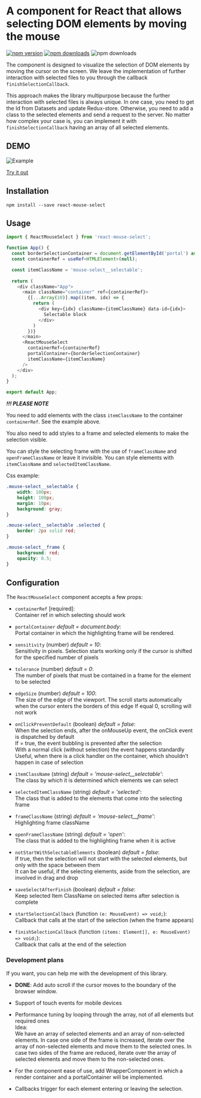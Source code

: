 # A component for React that allows selecting DOM elements by moving the mouse

[![npm version](https://img.shields.io/npm/v/react-mouse-select?color=birgtgreen)](https://www.npmjs.com/package/react-mouse-select)
[![npm downloads](https://img.shields.io/npm/dm/react-mouse-select)](https://www.npmjs.com/package/react-mouse-select)
![npm downloads](https://img.shields.io/npm/l/react-mouse-select)


The component is designed to visualize the selection of DOM elements by moving the cursor on the screen.
We leave the implementation of further interaction with selected files to you through the callback `finishSelectionCallback`.

This approach makes the library multipurpose because the further interaction with selected files is always unique.
In one case, you need to get the Id from Datasets and update Redux-store. 
Otherwise, you need to add a class to the selected elements and send a request to the server. 
No matter how complex your case is, you can implement it with `finishSelectionCallback` having an array of all selected elements.

## DEMO 
![Example](https://andreizanik.github.io/react-mouse-select/example.gif)

[Try it out](https://andreizanik.github.io/react-mouse-select)

## Installation
```
npm install --save react-mouse-select
```

## Usage
```typescript jsx
import { ReactMouseSelect } from 'react-mouse-select';

function App() {
  const borderSelectionContainer = document.getElementById('portal') as HTMLElement;
  const containerRef = useRef<HTMLElement>(null);

  const itemClassName = 'mouse-select__selectable';
  
  return (
    <div className="App">
      <main className="container" ref={containerRef}>
        {[...Array(10)].map((item, idx) => {
          return (
            <div key={idx} className={itemClassName} data-id={idx}>
              Selectable block
            </div>
          )
        })}
      </main>
      <ReactMouseSelect
        containerRef={containerRef}
        portalContainer={borderSelectionContainer}
        itemClassName={itemClassName}
      />
    </div>
  );
}

export default App;
```

_**!!! PLEASE NOTE**_

You need to add elements with the class `itemClassName` to the container `containerRef`.
See the example above.

You also need to add styles to a frame and selected elements to make the selection visible.

You can style the selecting frame with the use of `frameClassName` and `openFrameClassName` or leave it invisible.
You can style elements with `itemClassName` and `selectedItemClassName`.

Css example:
```css
.mouse-select__selectable {
    width: 100px;
    height: 100px;
    margin: 10px;
    background: gray;
}

.mouse-select__selectable .selected {
    border: 2px solid red;
}

.mouse-select__frame {
    background: red;
    opacity: 0.5;
}
```

## Configuration

The `ReactMouseSelect` component accepts a few props:

* `containerRef` [required]:<br/>
  Container ref in which selecting should work


* `portalContainer` _default = document.body_:<br/>
  Portal container in which the highlighting frame will be rendered.


* `sensitivity` (number) _default = 10_:<br/>
  Sensitivity in pixels.
  Selection starts working only if the cursor is shifted for the specified number of pixels


* `tolerance` (number) _default = 0_:<br/>
  The number of pixels that must be contained in a frame for the element to be selected


* `edgeSize` (number) _default = 100_:<br/>
  The size of the edge of the viewport.
  The scroll starts automatically when the cursor enters the borders of this edge
  If equal 0, scrolling will not work
  

* `onClickPreventDefault` (boolean) _default = false_:<br/>
  When the selection ends, after the onMouseUp event, the onClick event is dispatched by default
  <br/>If = true, the event bubbling is prevented after the selection
  <br/>With a normal click (without selection) the event happens standardly
  <br/>Useful, when there is a click handler on the container, which shouldn’t happen in case of selection


* `itemClassName` (string) _default = 'mouse-select__selectable'_:<br/>
  The class by which it is determined which elements we can select


* `selectedItemClassName` (string) _default = 'selected'_:<br/>
  The class that is added to the elements that come into the selecting frame


* `frameClassName` (string) _default = 'mouse-select__frame'_:<br/>
  Highlighting frame className


* `openFrameClassName` (string) _default = 'open'_:<br/>
  The class that is added to the highlighting frame when it is active


* `notStartWithSelectableElements` (boolean) _default = false_:<br/>
  If true, then the selection will not start with the selected elements, but only with the space between them
  <br/>It can be useful, if the selecting elements, aside from the selection, are involved in drag and drop


* `saveSelectAfterFinish` (boolean) _default = false_:<br/>
  Keep selected Item ClassName on selected items after selection is complete


* `startSelectionCallback` (function `(e: MouseEvent) => void;`):<br/>
  Callback that calls at the start of the selection (when the frame appears)
  
  
* `finishSelectionCallback` (function `(items: Element[], e: MouseEvent) => void;`):<br/>
  Callback that calls at the end of the selection


### Development plans
If you want, you can help me with the development of this library.

* **DONE**: Add auto scroll if the cursor moves to the boundary of the browser window.
* Support of touch events for mobile devices
* Performance tuning by looping through the array, not of all elements but required ones
  <br/>Idea: <br/>
  We have an array of selected elements and an array of non-selected elements. 
  In case one side of the frame is increased, iterate over the array of non-selected elements and move them to the selected ones.
  In case two sides of the frame are reduced, iterate over the array of selected elements and move them to the non-selected ones.

* For the component ease of use, add WrapperComponent in which a render container and a portalContainer will be implemented.

* Callbacks trigger for each element entering or leaving the selection.


